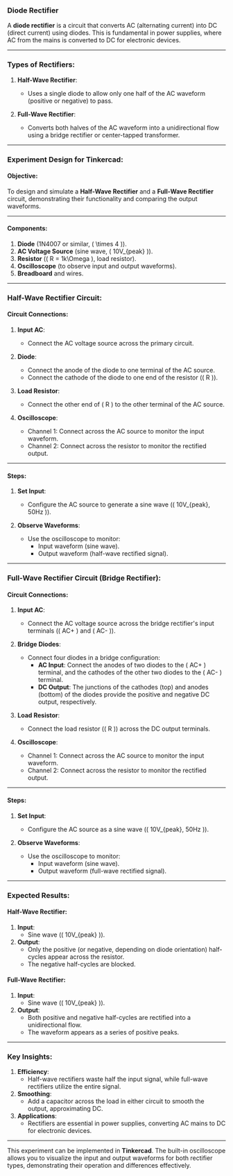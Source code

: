 ### **Diode Rectifier**

A **diode rectifier** is a circuit that converts AC (alternating current) into DC (direct current) using diodes. This is fundamental in power supplies, where AC from the mains is converted to DC for electronic devices.

---

### **Types of Rectifiers**:
1. **Half-Wave Rectifier**:
   - Uses a single diode to allow only one half of the AC waveform (positive or negative) to pass.

2. **Full-Wave Rectifier**:
   - Converts both halves of the AC waveform into a unidirectional flow using a bridge rectifier or center-tapped transformer.

---

### **Experiment Design for Tinkercad**:

#### **Objective**:
To design and simulate a **Half-Wave Rectifier** and a **Full-Wave Rectifier** circuit, demonstrating their functionality and comparing the output waveforms.

---

#### **Components**:
1. **Diode** (1N4007 or similar, \( \times 4 \)).
2. **AC Voltage Source** (sine wave, \( 10V_{peak} \)).
3. **Resistor** (\( R = 1k\Omega \), load resistor).
4. **Oscilloscope** (to observe input and output waveforms).
5. **Breadboard** and wires.

---

### **Half-Wave Rectifier Circuit**:

#### **Circuit Connections**:
1. **Input AC**:
   - Connect the AC voltage source across the primary circuit.

2. **Diode**:
   - Connect the anode of the diode to one terminal of the AC source.
   - Connect the cathode of the diode to one end of the resistor (\( R \)).

3. **Load Resistor**:
   - Connect the other end of \( R \) to the other terminal of the AC source.

4. **Oscilloscope**:
   - Channel 1: Connect across the AC source to monitor the input waveform.
   - Channel 2: Connect across the resistor to monitor the rectified output.

---

#### **Steps**:
1. **Set Input**:
   - Configure the AC source to generate a sine wave (\( 10V_{peak}, 50Hz \)).

2. **Observe Waveforms**:
   - Use the oscilloscope to monitor:
     - Input waveform (sine wave).
     - Output waveform (half-wave rectified signal).

---

### **Full-Wave Rectifier Circuit (Bridge Rectifier)**:

#### **Circuit Connections**:
1. **Input AC**:
   - Connect the AC voltage source across the bridge rectifier's input terminals (\( AC+ \) and \( AC- \)).

2. **Bridge Diodes**:
   - Connect four diodes in a bridge configuration:
     - **AC Input**: Connect the anodes of two diodes to the \( AC+ \) terminal, and the cathodes of the other two diodes to the \( AC- \) terminal.
     - **DC Output**: The junctions of the cathodes (top) and anodes (bottom) of the diodes provide the positive and negative DC output, respectively.

3. **Load Resistor**:
   - Connect the load resistor (\( R \)) across the DC output terminals.

4. **Oscilloscope**:
   - Channel 1: Connect across the AC source to monitor the input waveform.
   - Channel 2: Connect across the resistor to monitor the rectified output.

---

#### **Steps**:
1. **Set Input**:
   - Configure the AC source as a sine wave (\( 10V_{peak}, 50Hz \)).

2. **Observe Waveforms**:
   - Use the oscilloscope to monitor:
     - Input waveform (sine wave).
     - Output waveform (full-wave rectified signal).

---

### **Expected Results**:

#### **Half-Wave Rectifier**:
1. **Input**:
   - Sine wave (\( 10V_{peak} \)).
2. **Output**:
   - Only the positive (or negative, depending on diode orientation) half-cycles appear across the resistor.
   - The negative half-cycles are blocked.

#### **Full-Wave Rectifier**:
1. **Input**:
   - Sine wave (\( 10V_{peak} \)).
2. **Output**:
   - Both positive and negative half-cycles are rectified into a unidirectional flow.
   - The waveform appears as a series of positive peaks.

---

### **Key Insights**:
1. **Efficiency**:
   - Half-wave rectifiers waste half the input signal, while full-wave rectifiers utilize the entire signal.
2. **Smoothing**:
   - Add a capacitor across the load in either circuit to smooth the output, approximating DC.
3. **Applications**:
   - Rectifiers are essential in power supplies, converting AC mains to DC for electronic devices.

---

This experiment can be implemented in **Tinkercad**. The built-in oscilloscope allows you to visualize the input and output waveforms for both rectifier types, demonstrating their operation and differences effectively.
